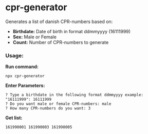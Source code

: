 # cpr-generator
Generates a list of danish CPR-numbers based on:

- **Birthdate:** Date of birth in format ddmmyyyy (16111999)
- **Sex:** Male or Female
- **Count:** Number of CPR-numbers to generate

### Usage:

**Run command:**
```
npx cpr-generator
```

**Enter Parameters:**
```
? Type a birthdate in the following format ddmmyyyy example: "16111999": 16111999
? Do you want male or female CPR-numbers: male
? How many CPR-numbers do you want: 3
```

**Get list:**
```
161990001 161990003 161990005
```
